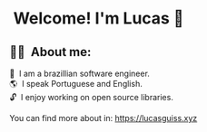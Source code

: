 # &nbsp;Welcome! I'm Lucas 👋

## 👨‍💻 &nbsp;About me:
🌱 &nbsp;I am a brazillian software engineer.<br>
🌎 &nbsp;I speak Portuguese and English.<br>
🔓 &nbsp;I enjoy working on open source libraries.<br>

You can find more about in: https://lucasguiss.xyz
